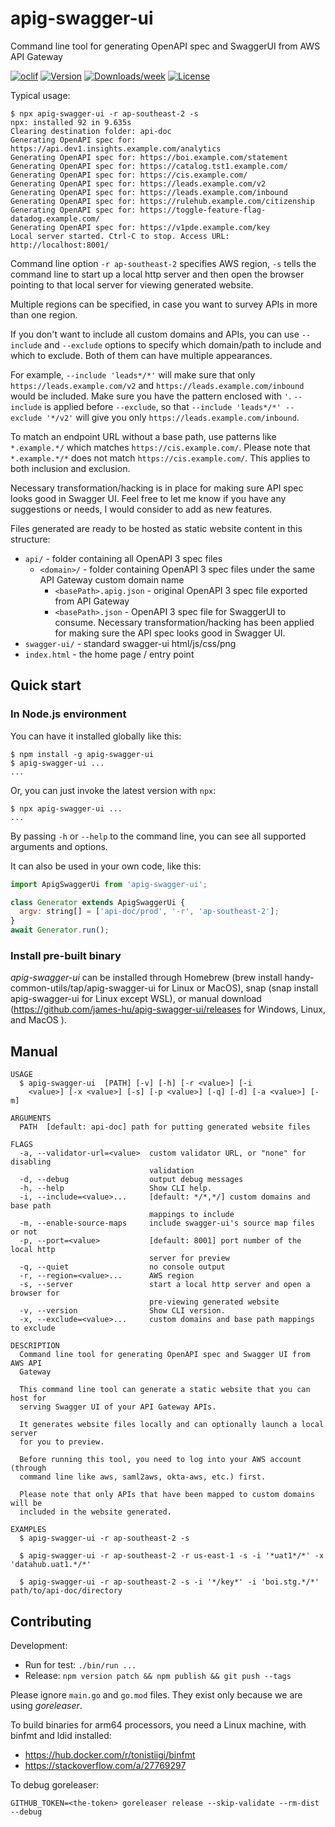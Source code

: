 apig-swagger-ui
===============

Command line tool for generating OpenAPI spec and SwaggerUI from AWS API Gateway

[![oclif](https://img.shields.io/badge/cli-oclif-brightgreen.svg)](https://oclif.io)
[![Version](https://img.shields.io/npm/v/apig-swagger-ui.svg)](https://npmjs.org/package/apig-swagger-ui)
[![Downloads/week](https://img.shields.io/npm/dw/apig-swagger-ui.svg)](https://npmjs.org/package/apig-swagger-ui)
[![License](https://img.shields.io/npm/l/apig-swagger-ui.svg)](https://github.com/james-hu/apig-swagger-ui/blob/master/package.json)

Typical usage:

```sh-session
$ npx apig-swagger-ui -r ap-southeast-2 -s
npx: installed 92 in 9.635s
Clearing destination folder: api-doc
Generating OpenAPI spec for: https://api.dev1.insights.example.com/analytics
Generating OpenAPI spec for: https://boi.example.com/statement
Generating OpenAPI spec for: https://catalog.tst1.example.com/
Generating OpenAPI spec for: https://cis.example.com/
Generating OpenAPI spec for: https://leads.example.com/v2
Generating OpenAPI spec for: https://leads.example.com/inbound
Generating OpenAPI spec for: https://rulehub.example.com/citizenship
Generating OpenAPI spec for: https://toggle-feature-flag-datadog.example.com/
Generating OpenAPI spec for: https://v1pde.example.com/key
Local server started. Ctrl-C to stop. Access URL: http://localhost:8001/
```

Command line option `-r ap-southeast-2` specifies AWS region,
`-s` tells the command line to start up a local http server and then open the browser pointing to that local server for viewing generated website.

Multiple regions can be specified, in case you want to survey APIs in more than one region.

If you don't want to include all custom domains and APIs,
you can use `--include` and `--exclude` options to specify which domain/path to include and which to exclude.
Both of them can have multiple appearances.

For example, `--include 'leads*/*'` will make sure that only `https://leads.example.com/v2` and `https://leads.example.com/inbound` would be included.
Make sure you have the pattern enclosed with `'`.
`--include` is applied before `--exclude`, so that  `--include 'leads*/*' --exclude '*/v2'` will give you only `https://leads.example.com/inbound`.

To match an endpoint URL without a base path, use patterns like `*.example.*/` which matches `https://cis.example.com/`.
Please note that `*.example.*/*` does not match `https://cis.example.com/`.
This applies to both inclusion and exclusion.

Necessary transformation/hacking is in place for making sure API spec looks good in Swagger UI.
Feel free to let me know if you have any suggestions or needs, I would consider to add as new features.

Files generated are ready to be hosted as static website content in this structure:

* `api/` - folder containing all OpenAPI 3 spec files
  * `<domain>/` - folder containing OpenAPI 3 spec files under the same API Gateway custom domain name
    * `<basePath>.apig.json` - original OpenAPI 3 spec file exported from API Gateway
    * `<basePath>.json` - OpenAPI 3 spec file for SwaggerUI to consume. Necessary transformation/hacking has been applied for making sure the API spec looks good in Swagger UI.
* `swagger-ui/` - standard swagger-ui html/js/css/png 
* `index.html` - the home page / entry point

## Quick start

### In Node.js environment

You can have it installed globally like this:

```sh-session
$ npm install -g apig-swagger-ui
$ apig-swagger-ui ...
...
```

Or, you can just invoke the latest version with `npx`:

```sh-session
$ npx apig-swagger-ui ...
...
```

By passing `-h` or `--help` to the command line, you can see all supported arguments and options.

It can also be used in your own code, like this:

```javascript
import ApigSwaggerUi from 'apig-swagger-ui';

class Generator extends ApigSwaggerUi {
  argv: string[] = ['api-doc/prod', '-r', 'ap-southeast-2'];
}
await Generator.run();
```

### Install pre-built binary

*apig-swagger-ui* can be installed through Homebrew (brew install handy-common-utils/tap/apig-swagger-ui for Linux or MacOS),
snap (snap install apig-swagger-ui for Linux except WSL),
or manual download (https://github.com/james-hu/apig-swagger-ui/releases for Windows, Linux, and MacOS ).

## Manual

<!-- help start -->
```
USAGE
  $ apig-swagger-ui  [PATH] [-v] [-h] [-r <value>] [-i
    <value>] [-x <value>] [-s] [-p <value>] [-q] [-d] [-a <value>] [-m]

ARGUMENTS
  PATH  [default: api-doc] path for putting generated website files

FLAGS
  -a, --validator-url=<value>  custom validator URL, or "none" for disabling
                               validation
  -d, --debug                  output debug messages
  -h, --help                   Show CLI help.
  -i, --include=<value>...     [default: */*,*/] custom domains and base path
                               mappings to include
  -m, --enable-source-maps     include swagger-ui's source map files or not
  -p, --port=<value>           [default: 8001] port number of the local http
                               server for preview
  -q, --quiet                  no console output
  -r, --region=<value>...      AWS region
  -s, --server                 start a local http server and open a browser for
                               pre-viewing generated website
  -v, --version                Show CLI version.
  -x, --exclude=<value>...     custom domains and base path mappings to exclude

DESCRIPTION
  Command line tool for generating OpenAPI spec and Swagger UI from AWS API
  Gateway

  This command line tool can generate a static website that you can host for
  serving Swagger UI of your API Gateway APIs.

  It generates website files locally and can optionally launch a local server
  for you to preview.

  Before running this tool, you need to log into your AWS account (through
  command line like aws, saml2aws, okta-aws, etc.) first.

  Please note that only APIs that have been mapped to custom domains will be
  included in the website generated.

EXAMPLES
  $ apig-swagger-ui -r ap-southeast-2 -s

  $ apig-swagger-ui -r ap-southeast-2 -r us-east-1 -s -i '*uat1*/*' -x 'datahub.uat1.*/*'

  $ apig-swagger-ui -r ap-southeast-2 -s -i '*/key*' -i 'boi.stg.*/*' path/to/api-doc/directory
```

<!-- help end -->

## Contributing

Development:

- Run for test: `./bin/run ...`
- Release: `npm version patch && npm publish && git push --tags`

Please ignore `main.go` and `go.mod` files.
They exist only because we are using *goreleaser*.

To build binaries for arm64 processors, you need a Linux machine, with binfmt and ldid installed:
- https://hub.docker.com/r/tonistiigi/binfmt
- https://stackoverflow.com/a/27769297

To debug goreleaser:

```GITHUB_TOKEN=<the-token> goreleaser release --skip-validate --rm-dist --debug```